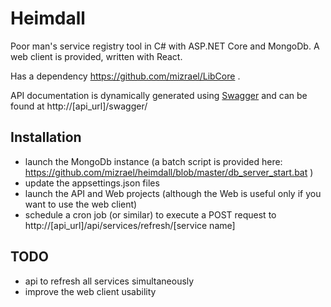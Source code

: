 # Heimdall
Poor man's service registry tool in C# with ASP.NET Core and MongoDb. A web client is provided, written with React.

Has a dependency https://github.com/mizrael/LibCore .

API documentation is dynamically generated using [Swagger](http://swagger.io/) and can be found at http://[api_url]/swagger/ 

## Installation
* launch the MongoDb instance (a batch script is provided here: https://github.com/mizrael/heimdall/blob/master/db_server_start.bat )
* update the appsettings.json files
* launch the API and Web projects (although the Web is useful only if you want to use the web client)
* schedule a cron job (or similar) to execute a POST request to http://[api_url]/api/services/refresh/[service name]

## TODO
* api to refresh all services simultaneously
* improve the web client usability